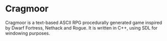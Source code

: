 # Cragmoor

Cragmoor is a text-based ASCII RPG procedurally generated game inspired by Dwarf Fortress, Nethack and Rogue. It is written in C++, using SDL for windowing purposes.
